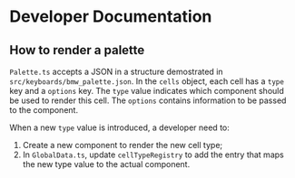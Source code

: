 # Developer Documentation

## How to render a palette

`Palette.ts` accepts a JSON in a structure demostrated in
`src/keyboards/bmw_palette.json`. In the `cells` object, each cell has a `type`
key and a `options` key. The `type` value indicates which component should be
used to render this cell. The `options` contains information to be passed to
the component.

When a new `type` value is introduced, a developer need to:

1. Create a new component to render the new cell type;
2. In `GlobalData.ts`, update `cellTypeRegistry` to add the entry that maps the
new type value to the actual component.

